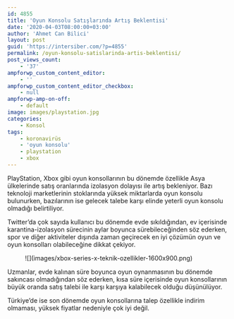 ```yaml
---
id: 4855
title: 'Oyun Konsolu Satışlarında Artış Beklentisi'
date: '2020-04-03T08:00:00+03:00'
author: 'Ahmet Can Bilici'
layout: post
guid: 'https://intersiber.com/?p=4855'
permalink: /oyun-konsolu-satislarinda-artis-beklentisi/
post_views_count:
    - '37'
ampforwp_custom_content_editor:
    - ''
ampforwp_custom_content_editor_checkbox:
    - null
ampforwp-amp-on-off:
    - default
image: images/playstation.jpg
categories:
    - Konsol
tags:
    - koronavirüs
    - 'oyun konsolu'
    - playstation
    - xbox
---
```


PlayStation, Xbox gibi oyun konsollarının bu dönemde özellikle Asya ülkelerinde satış oranlarında izolasyon dolayısı ile artış bekleniyor. Bazı teknoloji marketlerinin stoklarında yüksek miktarlarda oyun konsolu bulunurken, bazılarının ise gelecek talebe karşı elinde yeterli oyun konsolu olmadığı belirtiliyor.

Twitter’da çok sayıda kullanıcı bu dönemde evde sıkıldığından, ev içerisinde karantina-izolasyon sürecinin aylar boyunca sürebileceğinden söz ederken, spor ve diğer aktiviteler dışında zaman geçirecek en iyi çözümün oyun ve oyun konsolları olabileceğine dikkat çekiyor.

<figure class="wp-block-image size-large">![](images/xbox-series-x-teknik-ozellikler-1600x900.png)</figure>Uzmanlar, evde kalınan süre boyunca oyun oynanmasının bu dönemde sakıncası olmadığından söz ederken, kısa süre içerisinde oyun konsollarının büyük oranda satış talebi ile karşı karşıya kalabilecek olduğu düşünülüyor.

Türkiye’de ise son dönemde oyun konsollarına talep özellikle indirim olmaması, yüksek fiyatlar nedeniyle çok iyi değil.